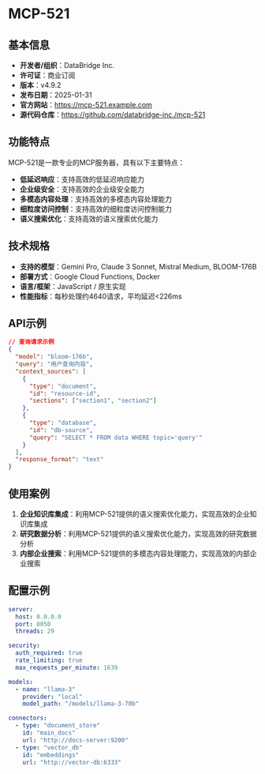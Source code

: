 # MCP-521

## 基本信息

- **开发者/组织**：DataBridge Inc.
- **许可证**：商业订阅
- **版本**：v4.9.2
- **发布日期**：2025-01-31
- **官方网站**：https://mcp-521.example.com
- **源代码仓库**：https://github.com/databridge-inc./mcp-521

## 功能特点

MCP-521是一款专业的MCP服务器，具有以下主要特点：

- **低延迟响应**：支持高效的低延迟响应能力
- **企业级安全**：支持高效的企业级安全能力
- **多模态内容处理**：支持高效的多模态内容处理能力
- **细粒度访问控制**：支持高效的细粒度访问控制能力
- **语义搜索优化**：支持高效的语义搜索优化能力


## 技术规格

- **支持的模型**：Gemini Pro, Claude 3 Sonnet, Mistral Medium, BLOOM-176B
- **部署方式**：Google Cloud Functions, Docker
- **语言/框架**：JavaScript / 原生实现
- **性能指标**：每秒处理约4640请求，平均延迟<226ms

## API示例

```json
// 查询请求示例
{
  "model": "bloom-176b",
  "query": "用户查询内容",
  "context_sources": [
    {
      "type": "document",
      "id": "resource-id",
      "sections": ["section1", "section2"]
    },
    {
      "type": "database",
      "id": "db-source",
      "query": "SELECT * FROM data WHERE topic='query'"
    }
  ],
  "response_format": "text"
}
```

## 使用案例

1. **企业知识库集成**：利用MCP-521提供的语义搜索优化能力，实现高效的企业知识库集成
2. **研究数据分析**：利用MCP-521提供的语义搜索优化能力，实现高效的研究数据分析
3. **内部企业搜索**：利用MCP-521提供的多模态内容处理能力，实现高效的内部企业搜索


## 配置示例

```yaml
server:
  host: 0.0.0.0
  port: 8050
  threads: 29

security:
  auth_required: true
  rate_limiting: true
  max_requests_per_minute: 1639

models:
  - name: "llama-3"
    provider: "local"
    model_path: "/models/llama-3-70b"

connectors:
  - type: "document_store"
    id: "main_docs"
    url: "http://docs-server:9200"
  - type: "vector_db"
    id: "embeddings"
    url: "http://vector-db:6333"
```
